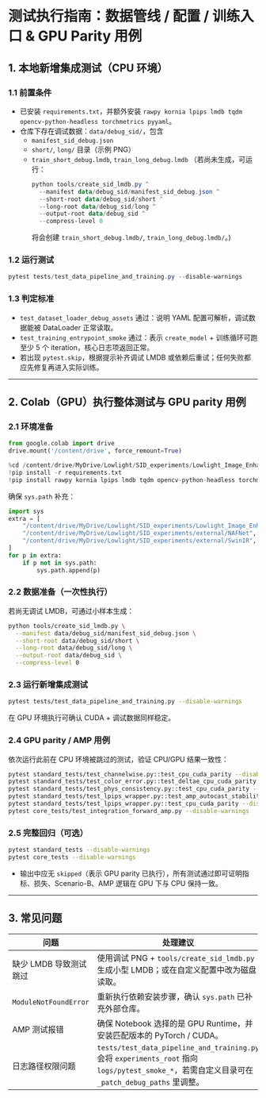 # 测试执行指南：数据管线 / 配置 / 训练入口 & GPU Parity 用例

## 1. 本地新增集成测试（CPU 环境）

### 1.1 前置条件
- 已安装 `requirements.txt`，并额外安装 `rawpy kornia lpips lmdb tqdm opencv-python-headless torchmetrics pyyaml`。
- 仓库下存在调试数据：`data/debug_sid/`，包含
  - `manifest_sid_debug.json`
  - `short/`, `long/` 目录（示例 PNG）
  - `train_short_debug.lmdb`, `train_long_debug.lmdb` （若尚未生成，可运行：  
    ```powershell
    python tools/create_sid_lmdb.py ^
      --manifest data/debug_sid/manifest_sid_debug.json ^
      --short-root data/debug_sid/short ^
      --long-root data/debug_sid/long ^
      --output-root data/debug_sid ^
      --compress-level 0
    ```
    将会创建 `train_short_debug.lmdb/`, `train_long_debug.lmdb/`。)

### 1.2 运行测试
```powershell
pytest tests/test_data_pipeline_and_training.py --disable-warnings
```

### 1.3 判定标准
- `test_dataset_loader_debug_assets` 通过：说明 YAML 配置可解析，调试数据能被 DataLoader 正常读取。
- `test_training_entrypoint_smoke` 通过：表示 `create_model` + 训练循环可跑至少 5 个 iteration，核心日志项返回正常。
- 若出现 `pytest.skip`，根据提示补齐调试 LMDB 或依赖后重试；任何失败都应先修复再进入实际训练。

---

## 2. Colab（GPU）执行整体测试与 GPU parity 用例

### 2.1 环境准备
```python
from google.colab import drive
drive.mount('/content/drive', force_remount=True)

%cd /content/drive/MyDrive/Lowlight/SID_experiments/Lowlight_Image_Enhancement
!pip install -r requirements.txt
!pip install rawpy kornia lpips lmdb tqdm opencv-python-headless torchmetrics
```
确保 `sys.path` 补充：
```python
import sys
extra = [
    "/content/drive/MyDrive/Lowlight/SID_experiments/Lowlight_Image_Enhancement",
    "/content/drive/MyDrive/Lowlight/SID_experiments/external/NAFNet",
    "/content/drive/MyDrive/Lowlight/SID_experiments/external/SwinIR",
]
for p in extra:
    if p not in sys.path:
        sys.path.append(p)
```

### 2.2 数据准备（一次性执行）

若尚无调试 LMDB，可通过小样本生成：
```bash
python tools/create_sid_lmdb.py \
  --manifest data/debug_sid/manifest_sid_debug.json \
  --short-root data/debug_sid/short \
  --long-root data/debug_sid/long \
  --output-root data/debug_sid \
  --compress-level 0
```

### 2.3 运行新增集成测试
```bash
pytest tests/test_data_pipeline_and_training.py --disable-warnings
```
在 GPU 环境执行可确认 CUDA + 调试数据同样稳定。

### 2.4 GPU parity / AMP 用例

依次运行此前在 CPU 环境被跳过的测试，验证 CPU/GPU 结果一致性：
```bash
pytest standard_tests/test_channelwise.py::test_cpu_cuda_parity --disable-warnings
pytest standard_tests/test_color_error.py::test_deltae_cpu_cuda_parity --disable-warnings
pytest standard_tests/test_phys_consistency.py::test_cpu_cuda_parity --disable-warnings
pytest standard_tests/test_lpips_wrapper.py::test_amp_autocast_stability --disable-warnings
pytest standard_tests/test_lpips_wrapper.py::test_cpu_cuda_parity --disable-warnings
pytest core_tests/test_integration_forward_amp.py --disable-warnings
```

### 2.5 完整回归（可选）
```bash
pytest standard_tests --disable-warnings
pytest core_tests --disable-warnings
```
- 输出中应无 `skipped`（表示 GPU parity 已执行），所有测试通过即可证明指标、损失、Scenario-B、AMP 逻辑在 GPU 下与 CPU 保持一致。

---

## 3. 常见问题
| 问题 | 处理建议 |
| ---- | -------- |
| 缺少 LMDB 导致测试跳过 | 使用调试 PNG + `tools/create_sid_lmdb.py` 生成小型 LMDB；或在自定义配置中改为磁盘读取。 |
| `ModuleNotFoundError` | 重新执行依赖安装步骤，确认 `sys.path` 已补充外部仓库。 |
| AMP 测试报错 | 确保 Notebook 选择的是 GPU Runtime，并安装匹配版本的 PyTorch / CUDA。 |
| 日志路径权限问题 | `tests/test_data_pipeline_and_training.py` 会将 `experiments_root` 指向 `logs/pytest_smoke_*`，若需自定义目录可在 `_patch_debug_paths` 里调整。 |
